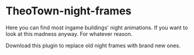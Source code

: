 # TheoTown-night-frames
Here you can find most ingame buildings' night animations. If you want to look at this madness anyway.
For whatever reason.

Download this plugin to replace old night frames with brand new ones.
